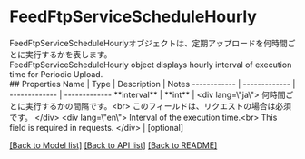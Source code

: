 # FeedFtpServiceScheduleHourly

<div lang=\"ja\">FeedFtpServiceScheduleHourlyオブジェクトは、定期アップロードを何時間ごとに実行するかを表します。</div> <div lang=\"en\">FeedFtpServiceScheduleHourly object displays hourly interval of execution time for Periodic Upload.</div> 
## Properties
Name | Type | Description | Notes
------------ | ------------- | ------------- | -------------
**interval** | **int** | &lt;div lang&#x3D;\&quot;ja\&quot;&gt; 何時間ごとに実行するかの間隔です。&lt;br&gt; このフィールドは、リクエストの場合は必須です。 &lt;/div&gt; &lt;div lang&#x3D;\&quot;en\&quot;&gt; Interval of the execution time.&lt;br&gt; This field is required in requests. &lt;/div&gt;  | [optional] 

[[Back to Model list]](../README.md#documentation-for-models) [[Back to API list]](../README.md#documentation-for-api-endpoints) [[Back to README]](../README.md)


